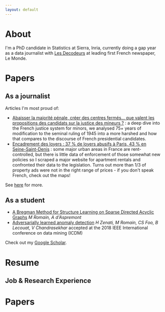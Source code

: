 ```yaml
---
layout: default
---
```


# About

I'm a PhD candidate in Statistics at Sierra, Inria, currently doing a gap year as a data journalist with [Les Decodeurs](https://www.lemonde.fr/les-decodeurs/) at leading first French newspaper, Le Monde. 

# Papers 

## As a journalist

Articles I'm most proud of: 
- [Abaisser la majorité pénale, créer des centres fermés… que valent les propositions des candidats sur la justice des mineurs ?](https://www.lemonde.fr/les-decodeurs/article/2021/12/15/abaisser-la-majorite-penale-creer-des-centres-fermes-que-valent-ces-propositions-sur-la-justice-des-mineurs\_6106189i\_4355770.html) : a deep dive into the French justice system for minors, we analysed 75+ years of modification to the seminal ruling of 1945 into a more harshed and how that compares to the discourse of French presidential candidates.   
- [Encadrement des loyers : 37 % de loyers abusifs à Paris, 43 % en Seine-Saint-Denis](https://www.lemonde.fr/les-decodeurs/article/2021/12/05/encadrement-des-loyers-37-de-loyers-abusifs-a-paris-43-en-seine-saint-denis\_6104818\_4355770.html) : some major urban areas in France are rent-controlled, but there is little data of enforcement of those somewhat new policies so I scraped a major website for apartment rentals and confronted their data to the legislation. Turns out more than 1/3 of property ads were not in the right range of prices - if you don't speak French, check out the maps! 

See [here](https://www.lemonde.fr/signataires/manon-romain/) for more. 

## As a student
- [A Bregman Method for Structure Learning on Sparse Directed Acyclic Graphs](https://arxiv.org/abs/2011.02764) _M Romain, A d'Aspremont_
- [Adversarially learned anomaly detection](https://ieeexplore.ieee.org/abstract/document/8594897) _H Zenati, M Romain, CS Foo, B Lecouat, V Chandrasekhar_ accepted at the 2018 IEEE International conference on data mining (ICDM)

Check out my [Google Scholar](https://scholar.google.com/citations?user=WkdIczkAAAAJ&hl=fr). 

# Resume

## Job & Research Experience 



# Papers



